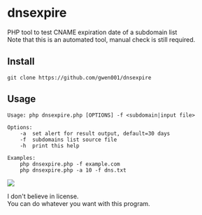 # dnsexpire
PHP tool to test CNAME expiration date of a subdomain list  
Note that this is an automated tool, manual check is still required.  

## Install

```
git clone https://github.com/gwen001/dnsexpire
```

## Usage

```
Usage: php dnsexpire.php [OPTIONS] -f <subdomain|input file>

Options:
	-a	set alert for result output, default=30 days
	-f	subdomains list source file
	-h	print this help

Examples:
	php dnsexpire.php -f example.com
	php dnsexpire.php -a 10 -f dns.txt
```

<img src="https://raw.githubusercontent.com/gwen001/dnsexpire/master/preview.png" />


I don't believe in license.  
You can do whatever you want with this program.


